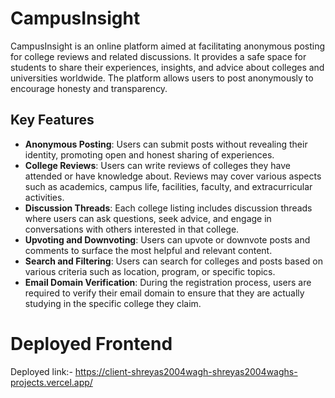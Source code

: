 # CampusInsight

CampusInsight is an online platform aimed at facilitating anonymous posting for college reviews and related discussions. It provides a safe space for students to share their experiences, insights, and advice about colleges and universities worldwide. The platform allows users to post anonymously to encourage honesty and transparency.

## Key Features

- **Anonymous Posting**: Users can submit posts without revealing their identity, promoting open and honest sharing of experiences.
- **College Reviews**: Users can write reviews of colleges they have attended or have knowledge about. Reviews may cover various aspects such as academics, campus life, facilities, faculty, and extracurricular activities.
- **Discussion Threads**: Each college listing includes discussion threads where users can ask questions, seek advice, and engage in conversations with others interested in that college.
- **Upvoting and Downvoting**: Users can upvote or downvote posts and comments to surface the most helpful and relevant content.
- **Search and Filtering**: Users can search for colleges and posts based on various criteria such as location, program, or specific topics.
- **Email Domain Verification**: During the registration process, users are required to verify their email domain to ensure that they are actually studying in the specific college they claim.

# Deployed Frontend

Deployed link:- https://client-shreyas2004wagh-shreyas2004waghs-projects.vercel.app/
